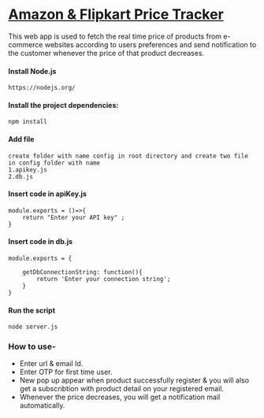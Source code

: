 [Amazon & Flipkart Price Tracker](https://yourtrackme.herokuapp.com/) 
==============

This web app is used to fetch the real time price of products from e-commerce websites according to users preferences and send notification to the customer whenever the price of that product decreases.

#### Install Node.js
```
https://nodejs.org/
```

#### Install the project dependencies: 
```
npm install
```
#### Add file
```
create folder with name config in root directory and create two file in config folder with name 
1.apikey.js 
2.db.js
```
#### Insert code in apiKey.js
```
module.exports = ()=>{
    return "Enter your API key" ;
}
```
#### Insert code in db.js
```
module.exports = {

    getDbConnectionString: function(){
        return 'Enter your connection string';
    }
}
```

#### Run the script
```
node server.js
```

### How to use-

* Enter url & email Id.
* Enter OTP for first time user.
* New pop up appear when product successfully register & you will also get a subscribtion with product detail on your registered email.
* Whenever the price decreases, you will get a notification mail automatically.

